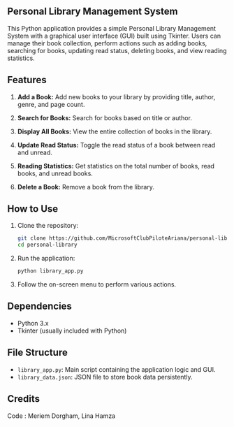 ## Personal Library Management System
This Python application provides a simple Personal Library Management System with a graphical user interface (GUI) built using Tkinter. Users can manage their book collection, perform actions such as adding books, searching for books, updating read status, deleting books, and view reading statistics.

## Features

1. **Add a Book:** Add new books to your library by providing title, author, genre, and page count.

2. **Search for Books:** Search for books based on title or author.

3. **Display All Books:** View the entire collection of books in the library.

4. **Update Read Status:** Toggle the read status of a book between read and unread.

5. **Reading Statistics:** Get statistics on the total number of books, read books, and unread books.

6. **Delete a Book:** Remove a book from the library.

## How to Use

1. Clone the repository:

   ```bash
   git clone https://github.com/MicrosoftClubPiloteAriana/personal-library.git
   cd personal-library
   ```

2. Run the application:

   ```bash
   python library_app.py
   ```

3. Follow the on-screen menu to perform various actions.

## Dependencies

- Python 3.x
- Tkinter (usually included with Python)

## File Structure

- `library_app.py`: Main script containing the application logic and GUI.
- `library_data.json`: JSON file to store book data persistently.

## Credits
Code : Meriem Dorgham, Lina Hamza
